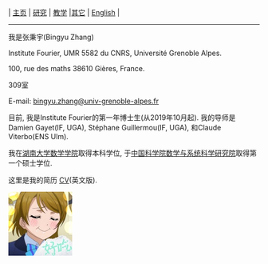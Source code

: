 | [主页](index-ch.md)  | [研究](research-ch.md)    | [教学](teaching-ch.md)     |[其它](others-ch.md)    | [English](index.md) |

* * *

我是张秉宇(Bingyu Zhang)

Institute Fourier, UMR 5582 du CNRS, Université Grenoble Alpes. 

100, rue des maths 38610 Gières, France.  

309室

E-mail: bingyu.zhang@univ-grenoble-alpes.fr

目前, 我是Institute Fourier的第一年博士生(从2019年10月起). 我的导师是Damien Gayet(IF, UGA), Stéphane Guillermou(IF, UGA), 和Claude Viterbo(ENS Ulm).

我在[湖南大学数学学院](http://math.hnu.edu.cn/)取得本科学位, 于[中国科学院数学与系统科学研究院](http://www.math.ac.cn/)取得第一个硕士学位.

这里是我的简历 [CV](CV.pdf)(英文版).

![title](title.jpg)





